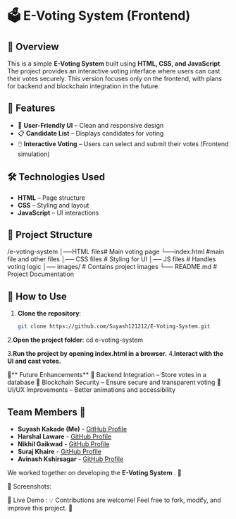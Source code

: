 # 🗳️ E-Voting System (Frontend)

## 📌 Overview
This is a simple **E-Voting System** built using **HTML, CSS, and JavaScript**. The project provides an interactive voting interface where users can cast their votes securely. This version focuses only on the frontend, with plans for backend and blockchain integration in the future.

## 🚀 Features
- 🎨 **User-Friendly UI** – Clean and responsive design  
- 📋 **Candidate List** – Displays candidates for voting  
- 🖱️ **Interactive Voting** – Users can select and submit their votes (Frontend simulation)  

## 🛠️ Technologies Used
- **HTML** – Page structure  
- **CSS** – Styling and layout  
- **JavaScript** – UI interactions  

## 📂 Project Structure
/e-voting-system │──HTML files# Main voting page 
                      └──index.html #main file
                      and other files
                 │── CSS files # Styling for UI 
                 │── JS files # Handles voting logic 
                 │── images/ # Contains project images 
                 └── README.md # Project Documentation
## 🔧 How to Use
1. **Clone the repository**:  
   ```bash
   git clone https://github.com/Suyash121212/E-Voting-System.git
2.**Open the project folder**:
   cd e-voting-system

3.**Run the project by opening index.html in a browser.**
4.**Interact with the UI and cast votes.**

🌟** Future Enhancements**
🔗 Backend Integration – Store votes in a database
🔐 Blockchain Security – Ensure secure and transparent voting
🎨 UI/UX Improvements – Better animations and accessibility

## Team Members 👥

- **Suyash Kakade (Me)** - [GitHub Profile](https://github.com/Suyash121212)
- **Harshal Laware** - [GitHub Profile](https://github.com/)
- **Nikhil Gaikwad** - [GitHub Profile](https://github.com/member2)
- **Suraj Khaire** - [GitHub Profile](https://github.com/member3)
- **Avinash Kshirsagar** - [GitHub Profile](https://github.com/member3)

We worked together on developing the **E-Voting System** . 🚀


📸 Screenshots: 

🎥 Live Demo :
💡 Contributions are welcome! Feel free to fork, modify, and improve this project. 🚀  


               
